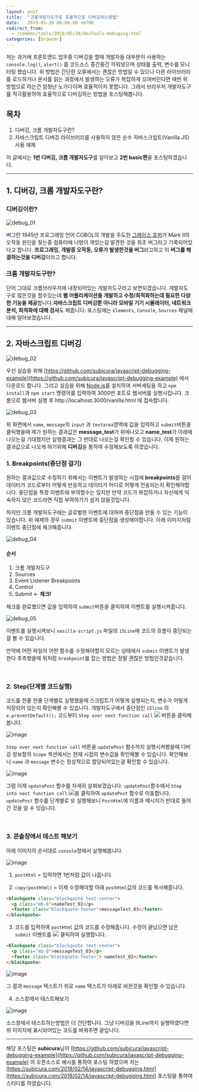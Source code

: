 ```yaml
---
layout: post
title:  "크롬개발자도구로 효율적으로 디버깅하는방법"
date:   2019-05-30 00:00:00 +0700
redirect_from:
  - /common/tools/2019/05/29/devTools-debuging.html
categories: [browser]
---
```

저는 과거에 프론트앤드 업무중 디버깅을 할때 개발자들 대부분이 사용하는 `console.log()`, `alert()` 를 코드소스 중간중간 끼워넣으며 상태를 출력, 변수를 모니터링 했습니다. 위 방법은 간단한 오류에서는 괜찮은 방법일 수 있으나 다른 라이브러리를 로드하거나 문서를 읽는 과정에서 발생하는 오류가 복잡하게 꼬여버린다면 매번 위 방법으로 하는건 엄청난 노가다이며 효율적이지 못합니다. 그래서 브라우저 개발자도구를 적극활용하여 효율적으로 디버깅하는 방법을 포스팅해봅니다.

## 목차
1. 디버깅, 크롬 개발자도구란?
2. 자바스크립트 디버깅 라이브러리를 사용하지 않은 순수 자바스크립트(Vanilla JS) 사용 예제
  
이 글에서는 **1번 디버깅, 크롬 개발자도구**를 알아보고 **2번 basic편**을 포스팅하겠습니다.

----

## 1. 디버깅, 크롬 개발자도구란?
### 디버깅이란?
![debug_01](https://user-images.githubusercontent.com/36956285/58610034-fa990f00-82e4-11e9-95b0-fbeb223b0913.PNG)

버그란 1945년 프로그래밍 언어 COBOL의 개발을 주도한 [그레이스 호퍼](https://ko.wikipedia.org/wiki/%EA%B7%B8%EB%A0%88%EC%9D%B4%EC%8A%A4_%ED%98%B8%ED%8D%BC)가 Mark ll의 오작동 원인을 찾는중 컴퓨터에 나방이 껴있는걸 발견한 것을 최초 버그라고 기록되어있다고 합니다. **프로그래밍, 개발중 오작동, 오류가 발생한것을 버그**라고하고 이 **버그를 해결하는것을 디버깅**이라고 합니다.

### 크롬 개발자도구란?
단어 그대로 크롬브라우저에 내장되어있는 개발자도구라고 보면되겠습니다. 개발자도구로 많은것을 할수있는데 **웹 어플리케이션을 개발하고 수정/최적화하는데 필요한 다양한 기능을 제공**합니다.**자바스크립트 디버깅뿐 아니라 모바일 기기 시뮬레이터, 네트워크 분석, 최적화에 대해 검사**도 해줍니다. 포스팅에는 `Elements`, `Console`, `Sources` 패널에대해 알아보겠습니다.

---

## 2. 자바스크립트 디버깅
![debug_02](https://user-images.githubusercontent.com/36956285/58680157-81abbd00-83a1-11e9-8fe8-d9990498ecd4.PNG)

우선 실습을 위해 [https://github.com/subicura/javascript-debugging-example](https://github.com/subicura/javascript-debugging-example) 에서 다운로드 합니다. 그리고 실습을 위해 [Node.js](https://nodejs.org/)를 설치하여 서버세팅을 하고 `npm install`과 `npm start` 명령어를 입력하여 3000번 포트로 웹서버를 실행시킵니다. 크롬으로 웹서버 실행 후 http://localhost:3000/vanilla.html 에 접속합니다. 

![debug_03](https://user-images.githubusercontent.com/36956285/58680337-5aa1bb00-83a2-11e9-804a-8e24b74b3b3c.PNG)

위 화면에서 `name`, `message`의 `input` 과 `textarea`영역에 값을 입력하고 `submit`버튼을 클릭했을때 제가 원하는 결과값은 **message_test**가 위에나오고 **name_test**가 아래에 나오는걸 기대했지만 실행결과는 그 반대로 나오는걸 확인할 수 있습니다. 이제 원하는 결과값으로 나오게 하기위해 **디버깅**을 통하여 수정해보도록 하겠습니다.

### 1. Breakpoints(중단점 걸기)

원하는 결과값으로 수정하기 위해서는 이벤트가 발생하는 시점에 **breakpoints**를 걸어 데이터가 코드로부터 어떻게 반응하고 데이터가 어디로 어떻게 전송되는지 확인해야합니다. 중단점을 특정 이벤트에 부여할수는 있지만 만약 코드가 복잡하거나 자신에게 익숙하지 않은 코드라면 직접 부여하기가 쉽지 않을것입니다.

하지만 크롬 개발자도구에는 글로벌한 이벤트에 대하여 중단점을 만들 수 있는 기능이 있습니다. 위 예제의 경우 `submit` 이벤트에 중단점을 생성해야합니다. 아래 이미지처럼 이벤트 중단점에 체크해줍니다.

![debug_04](https://user-images.githubusercontent.com/36956285/58681002-59be5880-83a5-11e9-8d4c-6492255f25dd.PNG)

#### 순서
1. 크롬 개발자도구
2. Sources
3. Event Listener Breakpoints
4. Control
5. Submit <- **체크!**

체크를 완료했으면 값을 입력하여 `submit`버튼을 클릭하여 이벤트를 실행시켜줍니다.

![debug_05](https://user-images.githubusercontent.com/36956285/58681535-c2a6d000-83a7-11e9-92b6-4e92a5352d62.PNG)

이벤트를 실행시켜보니 `vasilla-script.js` 파일의 `15Line`에 코드의 흐름이 중단되는걸 볼 수 있습니다.

만약에 어떤 파일의 어떤 함수를 수정해야할지 모르는 상태에서 `submit` 이벤트가 발생한다 추측했을때 위처럼 `breakpoint`를 잡는 방법은 정말 괜찮은 방법인것같습니다.

<br  />

### 2. Step(단계별 코드실행)
 
코드를 한줄 한줄 단계별로 실행했을때 스크립트가 어떻게 실행되는지, 변수가 어떻게 저장되어 있는지 확인해볼 수 있습니다. 개발자도구에서 중단점인 `15line` 의  `e.preventDefault();` 코드부터 `Step over next function call` ![](https://subicura.com/assets/article_images/2018-02-14-javascript-debugging/step-over.png) 버튼을 클릭해봅니다.

![image](https://user-images.githubusercontent.com/36956285/58685571-2b497900-83b7-11e9-9dc8-b592f304f8cd.png)

`Step over next function call` 버튼을  `updatePost` 함수까지 실행시켜봤을때 디버깅 정보창의 `Scope` 섹션에서는 현재 시점의 변수값을 확인해볼 수 있습니다. 확인해보니 `name` 과 `message` 변수는 정상적으로 할당되어있는걸 확인할 수 있습니다. 

![image](https://user-images.githubusercontent.com/36956285/58683438-5cbe4680-83af-11e9-9ab6-c5bfe9d491e7.png)

그럼 이제 `updatePost` 함수를 자세히 살펴보겠습니다. `updatePost`함수에서 `Step into next function call` ![](https://subicura.com/assets/article_images/2018-02-14-javascript-debugging/step-into.png)을 클릭하여 `updatePost` 함수로 이동합니다. `updatePost` 함수를 단계별로 또 실행해보니 `PostHtml`에 이름과 메시지가 반대로 들어간 것을 알 수 잇습니다.

<br  />

### 3. 콘솔창에서 테스트 해보기
아래 이미지의 순서대로 `console`창에서 실행해봅니다.

![image](https://user-images.githubusercontent.com/36956285/58686204-238ad400-83b9-11e9-8517-67a95d2abe8d.png)

1. `postHtml` = 입력하면 1번처럼 값이 나옵니다.

2. `copy(postHtml)` = 이제 수정해야할 아래 `postHtml`값의 코드를 복사해줍니다.

```html
<blockquote class="blockquote text-center">
  <p class="mb-0">nameTest_02</p>
  <footer class="blockquote-footer">messageTest_03</footer>
</blockquote>
```


3. 코드를 입력하여 `postHtml` 값의 코드를 수정해줍니다. 수정이 끝났으면 남은 `submit` 이벤트를 ![](https://subicura.com/assets/article_images/2018-02-14-javascript-debugging/resume-script-execution.png) 클릭하여 실행합니다.


```html
<blockquote class="blockquote text-center">
  <p class="mb-0">messageTest_03</p>
  <footer class="blockquote-footer"> nameTest_02</footer>
</blockquote>
```
![image](https://user-images.githubusercontent.com/36956285/58687053-7b2a3f00-83bb-11e9-933e-fc06c94e65c9.png)

그 결과 `message` 텍스트가 위로 `name` 텍스트가 아래로 바뀐것을 확인할 수 있습니다.

4. 소스창에서 테스트해보기

![image](https://user-images.githubusercontent.com/36956285/58687213-fd1a6800-83bb-11e9-8ffc-2c7870cc2d9c.png)

소스창에서 테스트하는방법은 더 간단합니다. 그냥 디버깅을 9Line까지 실행하였다면 위 이미지에 표시되어있는 코드를 바꿔주면 끝입니다.

---

해당 포스팅은 **subicura**님의 [https://github.com/subicura/javascript-debugging-example](https://github.com/subicura/javascript-debugging-example) 의 오픈소스로 예시를 통하여 포스팅 하였으며 저는 [https://subicura.com/2018/02/14/javascript-debugging.html](https://subicura.com/2018/02/14/javascript-debugging.html) 포스팅을 통하여 스터디를 하였습니다.
